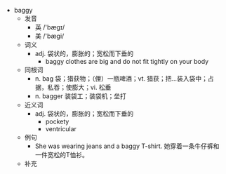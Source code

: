 - baggy
  - 发音
    - 英 /'bægɪ/
    - 美 /'bæɡi/
  - 词义
    - adj. 袋状的，膨胀的；宽松而下垂的
      - baggy clothes are big and do not fit tightly on your body
  - 同根词
    - n. bag 袋；猎获物；（俚）一瓶啤酒；vt. 猎获；把…装入袋中；占据，私吞；使膨大；vi. 松垂
    - n. bagger 装袋工；装袋机；垒打
  - 近义词
    - adj. 袋状的，膨胀的；宽松而下垂的
      - pockety
      - ventricular
  - 例句
    - She was wearing jeans and a baggy T-shirt. 她穿着一条牛仔裤和一件宽松的T恤衫。
  - 补充